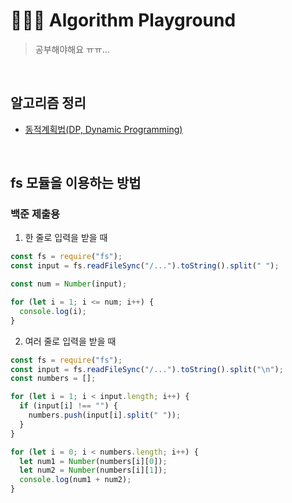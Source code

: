 # 🧑🏻‍💻 Algorithm Playground

> 공부해야해요 ㅠㅠ...

<br />

## 알고리즘 정리

- [동적계획법(DP, Dynamic Programming)](https://github.com/chan9yu/algorithm-playground/blob/main/note/dynamic_programming.md)

<br />

## fs 모듈을 이용하는 방법

### 백준 제출용

1. 한 줄로 입력을 받을 때

```js
const fs = require("fs");
const input = fs.readFileSync("/...").toString().split(" ");

const num = Number(input);

for (let i = 1; i <= num; i++) {
  console.log(i);
}
```

2. 여러 줄로 입력을 받을 때

```js
const fs = require("fs");
const input = fs.readFileSync("/...").toString().split("\n");
const numbers = [];

for (let i = 1; i < input.length; i++) {
  if (input[i] !== "") {
    numbers.push(input[i].split(" "));
  }
}

for (let i = 0; i < numbers.length; i++) {
  let num1 = Number(numbers[i][0]);
  let num2 = Number(numbers[i][1]);
  console.log(num1 + num2);
}
```
